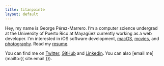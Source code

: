 ```yaml
---
title: titanpointe
layout: default
---
```


Hey, my name is George P&eacute;rez-Marrero. I’m a computer science undergrad at the University of Puerto Rico at Mayag&uuml;ez currently working as a web developer. I'm interested in iOS software development, [macOS](https://www.apple.com/macos/), [movies](https://letterboxd.com/georgeperez/), and [photography](https://instagram.com/georgeperez/). Read my [resume](/resume.pdf).

You can find me on [Twitter](https://twitter.com/georgeperez/), [GitHub](https://github.com/georgeperez/) and [Linkedin](https://www.linkedin.com/in/georgeperezmarrero/). You can also [email me](mailto:{{ site.email }}).
